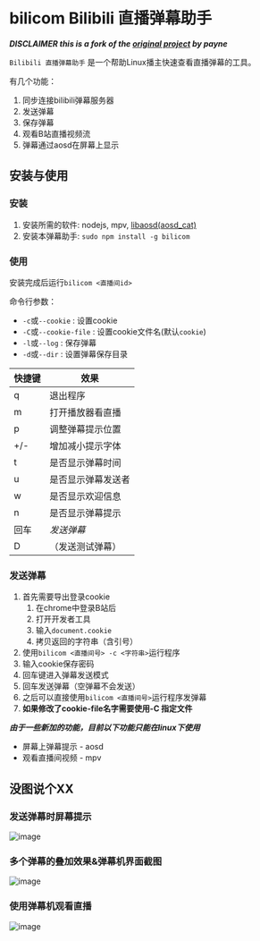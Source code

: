﻿# bilicom Bilibili 直播弹幕助手

***DISCLAIMER this is a fork of the [original project](https://coding.net/u/payne/p/bili-comment/git) by payne***

`Bilibili 直播弹幕助手` 是一个帮助Linux播主快速查看直播弹幕的工具。

有几个功能：

1. 同步连接bilibili弹幕服务器
2. 发送弹幕
3. 保存弹幕
3. 观看B站直播视频流
4. 弹幕通过aosd在屏幕上显示

## 安装与使用

### 安装

1. 安装所需的软件: nodejs, mpv, [libaosd(aosd_cat)](https://github.com/mkoskar/libaosd-xinerama)
2. 安装本弹幕助手: `sudo npm install -g bilicom`

### 使用

安装完成后运行`bilicom <直播间id>`

命令行参数：

* `-c`或`--cookie` <string> : 设置cookie
* `-C`或`--cookie-file` <filename> : 设置cookie文件名(默认`cookie`)
* `-l`或`--log` : 保存弹幕
* `-d`或`--dir` <dirname> : 设置弹幕保存目录

快捷键|	效果
-----|	---------------
q	|	退出程序 
m	|	打开播放器看直播
p	|	调整弹幕提示位置
+/-	|	增加减小提示字体
t	|	是否显示弹幕时间
u	|	是否显示弹幕发送者
w	|	是否显示欢迎信息
n	|	是否显示弹幕提示
回车|   *发送弹幕*
D	|	（发送测试弹幕）

### 发送弹幕

1. 首先需要导出登录cookie
    1. 在chrome中登录B站后
    2. 打开开发者工具
    3. 输入`document.cookie`
    4. 拷贝返回的字符串（含引号）
2. 使用`bilicom <直播间号> -c <字符串>`运行程序
3. 输入cookie保存密码
4. 回车键进入弹幕发送模式
5. 回车发送弹幕（空弹幕不会发送）
6. 之后可以直接使用`bilicom <直播间号>`运行程序发弹幕
7. **如果修改了cookie-file名字需要使用-C <filename>指定文件**

***由于一些新加的功能，目前以下功能只能在linux下使用***

* 屏幕上弹幕提示 - aosd
* 观看直播间视频 - mpv

## 没图说个XX

### 发送弹幕时屏幕提示

![image](https://cloud.githubusercontent.com/assets/6838440/12362086/d81ec82e-bb7e-11e5-8e36-f61dbe1b057b.png)

### 多个弹幕的叠加效果&弹幕机界面截图

![image](https://cloud.githubusercontent.com/assets/6838440/12362141/0bb6d866-bb7f-11e5-9ceb-f0ec07d99280.png)

### 使用弹幕机观看直播

![image](https://cloud.githubusercontent.com/assets/6838440/12362229/68640c64-bb7f-11e5-8c8c-54f6d0085a7a.png)

